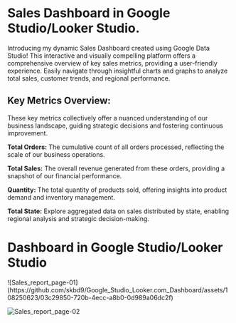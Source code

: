 # Sales Dashboard in Google Studio/Looker Studio.
Introducing my dynamic Sales Dashboard created using Google Data Studio! This interactive and visually compelling platform offers a comprehensive overview of key sales metrics, providing a user-friendly experience. Easily navigate through insightful charts and graphs to analyze total sales, customer trends, and regional performance. 

<h2>Key Metrics Overview:</h2>
These key metrics collectively offer a nuanced understanding of our business landscape, guiding strategic decisions and fostering continuous improvement.

<strong>Total Orders:</strong> The cumulative count of all orders processed, reflecting the scale of our business operations.

<strong>Total Sales:</strong> The overall revenue generated from these orders, providing a snapshot of our financial performance.

<strong>Quantity:</strong> The total quantity of products sold, offering insights into product demand and inventory management.

<strong>Total State:</strong> Explore aggregated data on sales distributed by state, enabling regional analysis and strategic decision-making.
<h1> Dashboard in Google Studio/Looker Studio</h1>
![Sales_report_page-01](https://github.com/skbd9/Google_Studio_Looker.com_Dashboard/assets/108250623/03c29850-720b-4ecc-a8b0-0d989a06dc2f)

![Sales_report_page-02](https://github.com/skbd9/Google_Studio_Looker.com_Dashboard/assets/108250623/e25eef9c-7b01-47ff-9187-c680d73aa9d6)
